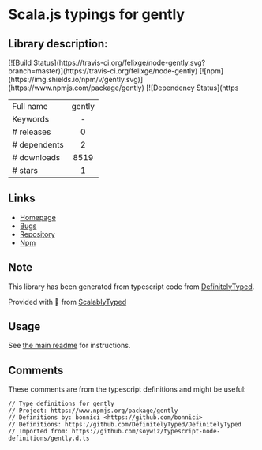 
# Scala.js typings for gently


## Library description:
<!-- badges/ --> [![Build Status](https://travis-ci.org/felixge/node-gently.svg?branch=master)](https://travis-ci.org/felixge/node-gently) [![npm](https://img.shields.io/npm/v/gently.svg)](https://www.npmjs.com/package/gently)  [![Dependency Status](https

|                    |                 |
| ------------------ | :-------------: |
| Full name          | gently |
| Keywords           | - |
| # releases         | 0 |
| # dependents       | 2 |
| # downloads        | 8519 |
| # stars            | 1 |

## Links
- [Homepage](https://github.com/felixge/node-gently#readme)
- [Bugs](https://github.com/felixge/node-gently/issues)
- [Repository](https://github.com/felixge/node-gently)
- [Npm](https://www.npmjs.com/package/gently)
    


## Note
This library has been generated from typescript code from [DefinitelyTyped](https://definitelytyped.org).

Provided with :purple_heart: from [ScalablyTyped](https://github.com/oyvindberg/ScalablyTyped)

## Usage
See [the main readme](../../readme.md) for instructions.

## Comments

These comments are from the typescript definitions and might be useful:
```
// Type definitions for gently
// Project: https://www.npmjs.org/package/gently
// Definitions by: bonnici <https://github.com/bonnici>
// Definitions: https://github.com/DefinitelyTyped/DefinitelyTyped
// Imported from: https://github.com/soywiz/typescript-node-definitions/gently.d.ts

```

